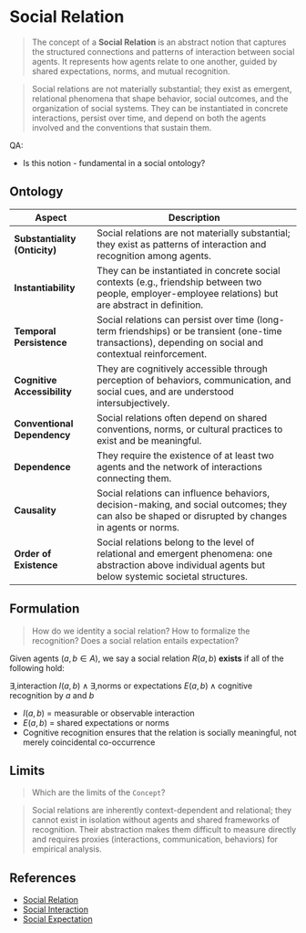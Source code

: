 # Social Relation

> The concept of a **Social Relation** is an abstract notion that captures the structured connections and patterns of interaction between social agents. It represents how agents relate to one another, guided by shared expectations, norms, and mutual recognition.

> Social relations are not materially substantial; they exist as emergent, relational phenomena that shape behavior, social outcomes, and the organization of social systems. They can be instantiated in concrete interactions, persist over time, and depend on both the agents involved and the conventions that sustain them.

QA:

- Is this notion - fundamental in a social ontology?

## Ontology

| Aspect                        | Description                                                                                                                                                |
| ----------------------------- | ---------------------------------------------------------------------------------------------------------------------------------------------------------- |
| **Substantiality (Onticity)** | Social relations are not materially substantial; they exist as patterns of interaction and recognition among agents.                                       |
| **Instantiability**           | They can be instantiated in concrete social contexts (e.g., friendship between two people, employer-employee relations) but are abstract in definition.    |
| **Temporal Persistence**      | Social relations can persist over time (long-term friendships) or be transient (one-time transactions), depending on social and contextual reinforcement.  |
| **Cognitive Accessibility**   | They are cognitively accessible through perception of behaviors, communication, and social cues, and are understood intersubjectively.                     |
| **Conventional Dependency**   | Social relations often depend on shared conventions, norms, or cultural practices to exist and be meaningful.                                              |
| **Dependence**                | They require the existence of at least two agents and the network of interactions connecting them.                                                         |
| **Causality**                 | Social relations can influence behaviors, decision-making, and social outcomes; they can also be shaped or disrupted by changes in agents or norms.        |
| **Order of Existence**        | Social relations belong to the level of relational and emergent phenomena: one abstraction above individual agents but below systemic societal structures. |

## Formulation

> How do we identity a social relation? How to formalize the recognition? Does a social relation entails expectation?

Given agents $(a, b \in A)$, we say a social relation $R(a,b)$ **exists** if all of the following hold:

$\exists, \text{interaction } I(a,b) \land \exists, \text{norms or expectations } E(a,b) \land \text{cognitive recognition by } a \text{ and } b$

* $I(a,b)$ = measurable or observable interaction
* $E(a,b)$ = shared expectations or norms
* Cognitive recognition ensures that the relation is socially meaningful, not merely coincidental co-occurrence

## Limits

> Which are the limits of the `Concept`?

> Social relations are inherently context-dependent and relational; they cannot exist in isolation without agents and shared frameworks of recognition. Their abstraction makes them difficult to measure directly and requires proxies (interactions, communication, behaviors) for empirical analysis.

## References

* [Social Relation](https://en.wikipedia.org/wiki/Social_relation)
* [Social Interaction](../Ontic/Interaction.md)
* [Social Expectation](./Expectation.md)
